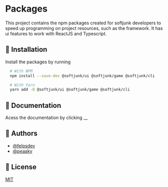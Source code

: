 # Packages

This project contains the npm packages created for softjunk developers to speed up programming on project resources, such as the framework. It has ui features to work with ReactJS and Typescript.

## 🚀 Installation

Install the packages by running

```bash
  # With NPM
  npm install --save-dev @softjunk/ui @softjunk/game @softjunk/cli

  # With Yarn
  yarn add -D @softjunk/ui @softjunk/game @softjunk/cli
```

## 📒 Documentation

Acess the documentation by clicking \_\_

## 🔨 Authors

-   [@felpsdev](https://www.github.com/felpsdev)
-   [@peaaky](https://www.github.com/peaaky)

## 📃 License

[MIT](https://choosealicense.com/licenses/mit/)
